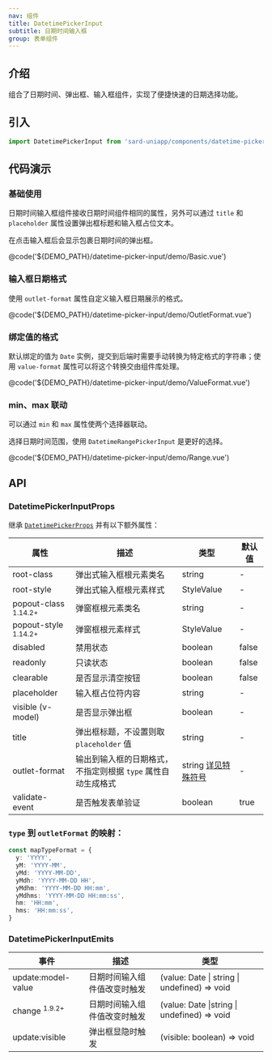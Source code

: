 ```yaml
---
nav: 组件
title: DatetimePickerInput
subtitle: 日期时间输入框
group: 表单组件
---
```


## 介绍

组合了日期时间、弹出框、输入框组件，实现了便捷快速的日期选择功能。

## 引入

```ts
import DatetimePickerInput from 'sard-uniapp/components/datetime-picker-input/datetime-picker-input.vue'
```

## 代码演示

### 基础使用

日期时间输入框组件接收日期时间组件相同的属性，另外可以通过 `title` 和 `placeholder` 属性设置弹出框标题和输入框占位文本。

在点击输入框后会显示包裹日期时间的弹出框。

@code('${DEMO_PATH}/datetime-picker-input/demo/Basic.vue')

### 输入框日期格式

使用 `outlet-format` 属性自定义输入框日期展示的格式。

@code('${DEMO_PATH}/datetime-picker-input/demo/OutletFormat.vue')

### 绑定值的格式

默认绑定的值为 `Date` 实例，提交到后端时需要手动转换为特定格式的字符串；使用 `value-format` 属性可以将这个转换交由组件库处理。

@code('${DEMO_PATH}/datetime-picker-input/demo/ValueFormat.vue')

### min、max 联动

可以通过 `min` 和 `max` 属性使两个选择器联动。

选择日期时间范围，使用 `DatetimeRangePickerInput` 是更好的选择。

@code('${DEMO_PATH}/datetime-picker-input/demo/Range.vue')

## API

### DatetimePickerInputProps

继承 [`DatetimePickerProps`](./datetime-picker#DatetimePickerProps) 并有以下额外属性：

| 属性                            | 描述                                                         | 类型                                                  | 默认值 |
| ------------------------------- | ------------------------------------------------------------ | ----------------------------------------------------- | ------ |
| root-class                      | 弹出式输入框根元素类名                                       | string                                                | -      |
| root-style                      | 弹出式输入框根元素样式                                       | StyleValue                                            | -      |
| popout-class <sup>1.14.2+</sup> | 弹窗框根元素类名                                             | string                                                | -      |
| popout-style <sup>1.14.2+</sup> | 弹窗框根元素样式                                             | StyleValue                                            | -      |
| disabled                        | 禁用状态                                                     | boolean                                               | false  |
| readonly                        | 只读状态                                                     | boolean                                               | false  |
| clearable                       | 是否显示清空按钮                                             | boolean                                               | false  |
| placeholder                     | 输入框占位符内容                                             | string                                                | -      |
| visible (v-model)               | 是否显示弹出框                                               | boolean                                               | -      |
| title                           | 弹出框标题，不设置则取 `placeholder` 值                      | string                                                | -      |
| outlet-format                   | 输出到输入框的日期格式，不指定则根据 `type` 属性自动生成格式 | string [详见特殊符号](../guide/date#日期格式特殊符号) | -      |
| validate-event                  | 是否触发表单验证                                             | boolean                                               | true   |

### `type` 到 `outletFormat` 的映射：

```ts
const mapTypeFormat = {
  y: 'YYYY',
  yM: 'YYYY-MM',
  yMd: 'YYYY-MM-DD',
  yMdh: 'YYYY-MM-DD HH',
  yMdhm: 'YYYY-MM-DD HH:mm',
  yMdhms: 'YYYY-MM-DD HH:mm:ss',
  hm: 'HH:mm',
  hms: 'HH:mm:ss',
}
```

### DatetimePickerInputEmits

| 事件                     | 描述                         | 类型                                         |
| ------------------------ | ---------------------------- | -------------------------------------------- |
| update:model-value       | 日期时间输入组件值改变时触发 | (value: Date \| string \| undefined) => void |
| change <sup>1.9.2+</sup> | 日期时间输入组件值改变时触发 | (value: Date \|string \| undefined) => void  |
| update:visible           | 弹出框显隐时触发             | (visible: boolean) => void                   |
